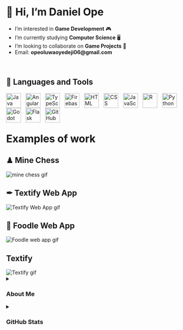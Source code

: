 <h1> 👋 Hi, I’m Daniel Ope </h1>
<ul>
  <li>I’m interested in <strong>Game Development</strong> 🎮</li>
  <li>I’m currently studying <strong>Computer Science</strong> 🖥</li>
  <li>I’m looking to collaborate on <strong>Game Projects</strong> 💞️</li>
  <li>Email: <strong>opeoluwaoyedeji06@gmail.com</strong></li>
</ul>
<br/>

<h2>🧰 Languages and Tools</h2>
<img align="left" alt="Java" title="Java" width="40px" style="padding-right:10px;" src="https://cdn.jsdelivr.net/gh/devicons/devicon/icons/java/java-original.svg"/>

<img align="left" alt="Angular" title="Angular" width="40px" style="padding-right:10px;" src="https://cdn.jsdelivr.net/gh/devicons/devicon/icons/angularjs/angularjs-plain.svg" />

<img align="left" alt="TypeScript" title="TypeScript" width="40px" style="padding-right:10px;" src="https://cdn.jsdelivr.net/gh/devicons/devicon/icons/typescript/typescript-plain.svg" />

<img align="left" alt="Firebase" title="Firebase" width="40px" style="padding-right:10px;" src="https://cdn.jsdelivr.net/gh/devicons/devicon/icons/firebase/firebase-plain.svg" />

<img align="left" alt="HTML" title="HTML" width="40px" style="padding-right:10px;" src="https://cdn.jsdelivr.net/gh/devicons/devicon/icons/html5/html5-plain.svg"/>

<img align="left" alt="CSS" title="CSS" width="40px" style="padding-right:10px;" src="https://cdn.jsdelivr.net/gh/devicons/devicon/icons/css3/css3-plain.svg"/>

<img align="left" alt="JavaScript" title="JavaScript" width="40px" style="padding-right:10px;" src="https://cdn.jsdelivr.net/gh/devicons/devicon/icons/javascript/javascript-plain.svg" />

<img align="left" alt="R" title="R" width="40px" style="padding-right:10px;" src="https://cdn.jsdelivr.net/gh/devicons/devicon/icons/r/r-original.svg" />

<img align="left" alt="Python" title="Python" width="40px" style="padding-right:10px;" src="https://cdn.jsdelivr.net/gh/devicons/devicon/icons/python/python-plain.svg" />

<img align="left" alt="Godot" title="Godot" width="40px" style="padding-right:10px;" src="https://cdn.jsdelivr.net/gh/devicons/devicon/icons/godot/godot-original.svg" />

<img align="left" alt="Flask" title="Flask" width="40px" style="padding-right:10px;" src="https://cdn.jsdelivr.net/gh/devicons/devicon/icons/flask/flask-original.svg" />

<img align="left" alt="GitHub" title="GitHub" width="40px" style="padding-right:10px;" src="https://cdn.jsdelivr.net/gh/devicons/devicon/icons/github/github-original.svg" />
<br/><br/><br/><br/>

<h1>Examples of work</h1>
<h2>♟ Mine Chess</h2>
<img src="https://user-images.githubusercontent.com/97707320/159814033-80fdc64b-f6f2-45ab-8069-54a2213c6cb7.gif" alt="mine chess gif"/>
<br/>

<h2>✒ Textify Web App</h2>
<img src="https://user-images.githubusercontent.com/97707320/215551180-a31c6bda-de38-454e-bb9d-34d4335ccf17.gif" alt="Textify Web App gif"/>
<br/>

<h2>🚚 Foodle Web App</h2>
<img src="https://user-images.githubusercontent.com/97707320/158897426-04a9b819-8518-4100-85e6-25e973aa84c0.gif" alt="Foodle web app gif"/>
<br/>

<h2> Textify</h2>
<img src="https://user-images.githubusercontent.com/97707320/174207009-e13274a2-a602-4834-bf9f-bbc6a5789de6.png" alt="Textify gif"/>
<br/>

<details>
  <summary><h3>About Me</h3></summary>
  <p>
As an aspiring game developer in my 3rd year at Elizade University, I am passionate about creating visually stunning and immersive experiences. My interests in problem-solving and programming have led me to master various tools and technologies such as 𝘱𝘩𝘰𝘵𝘰𝘨𝘳𝘢𝘱𝘩𝘺, 𝘢𝘯𝘪𝘮𝘢𝘵𝘪𝘰𝘯, and 𝘱𝘳𝘰𝘨𝘳𝘢𝘮𝘮𝘪𝘯𝘨. I am constantly seeking to expand my skill set and am currently learning/using 𝗚𝗼𝗱𝗼𝘁, 𝗕𝗹𝗲𝗻𝗱𝗲𝗿, and 𝗨𝗻𝗿𝗲𝗮𝗹 𝗘𝗻𝗴𝗶𝗻𝗲 to further develop my abilities. I am confident that my passion for game development, my strong foundation in programming and my ongoing efforts to improve my skills make me an ideal candidate for any role in the industry.
  </p>
</details>

<details>
  <summary><h3>GitHub Stats</h3></summary>
  <table>
    <tr>
      <td><img src="https://github-readme-stats.vercel.app/api?username=daniel-ope06&show_icons=true&theme=apprentice" alt="github stats"/></td>
      <td><img src="https://github-readme-stats.vercel.app/api/top-langs/?username=daniel-ope06&layout=compact&theme=apprentice" alt="most used languages"/></td>
    </tr>
  </table>
 </details>
